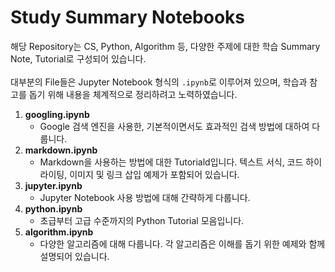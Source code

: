# Study Summary Notebooks

해당 Repository는 CS, Python, Algorithm 등, 다양한 주제에 대한 학습 Summary Note, Tutorial로 구성되어 있습니다.<br><br>
대부분의 File들은 Jupyter Notebook 형식의 `.ipynb`로 이루어져 있으며, 학습과 참고를 돕기 위해 내용을 체계적으로 정리하려고 노력하였습니다.

1. **googling.ipynb**
    - Google 검색 엔진을 사용한, 기본적이면서도 효과적인 검색 방법에 대하여 다룹니다.
2. **markdown.ipynb**
    - Markdown을 사용하는 방법에 대한 Tutoriald입니다. 텍스트 서식, 코드 하이라이팅, 이미지 및 링크 삽입 예제가 포함되어 있습니다.
3. **jupyter.ipynb**
    - Jupyter Notebook 사용 방법에 대해 간략하게 다룹니다.
4. **python.ipynb**
    - 초급부터 고급 수준까지의 Python Tutorial 모음입니다.
5. **algorithm.ipynb**
    - 다양한 알고리즘에 대해 다룹니다. 각 알고리즘은 이해를 돕기 위한 예제와 함께 설명되어 있습니다.